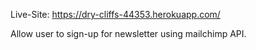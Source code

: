 Live-Site: https://dry-cliffs-44353.herokuapp.com/

Allow user to sign-up for newsletter using mailchimp API.
